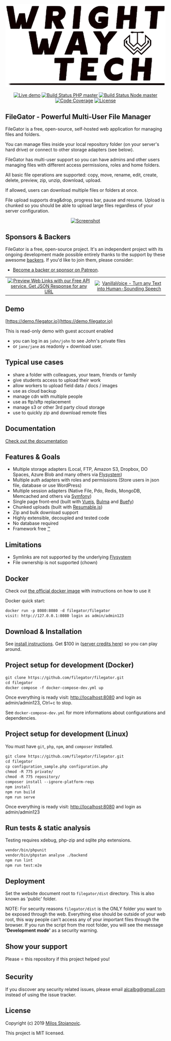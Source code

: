 <p align="center">
<img src="https://raw.githubusercontent.com/filegator/filegator/master/dist/img/logo.svg">
</p>

<p align="center">
<a href="https://demo.filegator.io"><img src="https://img.shields.io/badge/Live-Demo-brightgreen.svg?style=flat-square" alt="Live demo"></a>
<a href="https://github.com/filegator/filegator/actions"><img src="https://github.com/filegator/filegator/workflows/PHP/badge.svg?branch=master" alt="Build Status PHP master"></a>
  <a href="https://github.com/filegator/filegator/actions"><img src="https://github.com/filegator/filegator/workflows/Node/badge.svg?branch=master" alt="Build Status Node master"></a>
<a href="https://codecov.io/gh/filegator/filegator"><img src="https://codecov.io/gh/filegator/filegator/branch/master/graph/badge.svg" alt="Code Coverage"></a>
<a href="https://opensource.org/licenses/MIT"><img src="https://img.shields.io/badge/License-MIT-green.svg" alt="License"></a>
  </p>


## FileGator - Powerful Multi-User File Manager

FileGator is a free, open-source, self-hosted web application for managing files and folders.

You can manage files inside your local repository folder (on your server's hard drive) or connect to other storage adapters (see below).

FileGator has multi-user support so you can have admins and other users managing files with different access permissions, roles and home folders.

All basic file operations are supported: copy, move, rename, edit, create, delete, preview, zip, unzip, download, upload.

If allowed, users can download multiple files or folders at once.

File upload supports drag&drop, progress bar, pause and resume. Upload is chunked so you should be able to upload large files regardless of your server configuration.

<p align="center">
<a href="https://demo.filegator.io"><img src="https://filegator.io/img/animated.gif" alt="Screenshot"></a>
</p>


## Sponsors & Backers
FileGator is a free, open-source project. It's an independent project with its ongoing development made possible entirely thanks to the support by these awesome [backers](https://github.com/filegator/filegator/blob/master/BACKERS.md). If you'd like to join them, please consider:

- [Become a backer or sponsor on Patreon](https://www.patreon.com/alcalbg).

<table align="center">
  <tbody>
    <tr>
      <td align="center" valign="middle">
        <a href="https://www.linkpreview.net/?utm_campaign=Sponsored%20GitHub%20FileGator" target="_blank">
          <img title="Preview Web Links with our Free API service. Get JSON Response for any URL" width="200px" src="https://www.linkpreview.net/images/logo-dark.png">
        </a>
      </td>
      <td align="center" valign="middle">
        <a href="https://www.vanillavoice.com/?utm_campaign=Sponsored%20GitHub%20FileGator" target="_blank">
          <img title="VanillaVoice - Turn any Text into Human-Sounding Speech" width="200px" src="https://www.vanillavoice.com/logo.svg">
        </a>
      </td>
    </tr>
  </tbody>
</table>

## Demo
[https://demo.filegator.io](https://demo.filegator.io)

This is read-only demo with guest account enabled
- you can log in as `john/john` to see John's private files
- or `jane/jane` as readonly + download user.


## Typical use cases
- share a folder with colleagues, your team, friends or family
- give students access to upload their work
- allow workers to upload field data / docs / images
- use as cloud backup
- manage cdn with multiple people
- use as ftp/sftp replacement
- manage s3 or other 3rd party cloud storage
- use to quickly zip and download remote files


## Documentation
[Check out the documentation](https://docs.filegator.io/)


## Features & Goals
- Multiple storage adapters (Local, FTP, Amazon S3, Dropbox, DO Spaces, Azure Blob and many others via [Flysystem](https://github.com/thephpleague/flysystem))
- Multiple auth adapters with roles and permissions (Store users in json file, database or use WordPress)
- Multiple session adapters (Native File, Pdo, Redis, MongoDB, Memcached and others via [Symfony](https://github.com/symfony/symfony/tree/4.4/src/Symfony/Component/HttpFoundation/Session/Storage/Handler))
- Single page front-end (built with [Vuejs](https://github.com/vuejs/vue), [Bulma](https://github.com/jgthms/bulma) and [Buefy](https://github.com/buefy/buefy))
- Chunked uploads (built with [Resumable.js](https://github.com/23/resumable.js))
- Zip and bulk download support
- Highly extensible, decoupled and tested code
- No database required
- Framework free [™](https://www.youtube.com/watch?v=L5jI9I03q8E)

## Limitations
- Symlinks are not supported by the underlying [Flysystem](https://flysystem.thephpleague.com/v1/docs/adapter/local/)
- File ownership is not supported (chown)

## Docker
Check out [the official docker image](https://hub.docker.com/r/filegator/filegator) with instructions on how to use it

Docker quick start:
```
docker run -p 8080:8080 -d filegator/filegator
visit: http://127.0.0.1:8080 login as admin/admin123
```

## Download & Installation
See [install instructions](https://docs.filegator.io/install.html). Get $100 in ([server credits here](https://m.do.co/c/93994ebda78d)) so you can play around.


## Project setup for development (Docker)

```
git clone https://github.com/filegator/filegator.git
cd filegator
docker compose -f docker-compose-dev.yml up
```
Once everything is ready visit: [http://localhost:8080](http://localhost:8080) and login as admin/admin123, Ctrl+c to stop.

See `docker-compose-dev.yml` for more informations about configurations and dependencies.

## Project setup for development (Linux)

You must have `git`, `php`, `npm`, and `composer` installed.

```
git clone https://github.com/filegator/filegator.git
cd filegator
cp configuration_sample.php configuration.php
chmod -R 775 private/
chmod -R 775 repository/
composer install --ignore-platform-reqs
npm install
npm run build
npm run serve
```
Once everything is ready visit: [http://localhost:8080](http://localhost:8080) and login as admin/admin123


## Run tests & static analysis

Testing requires xdebug, php-zip and sqlite php extensions.

```
vendor/bin/phpunit
vendor/bin/phpstan analyse ./backend
npm run lint
npm run test:e2e
```


## Deployment

Set the website document root to `filegator/dist` directory. This is also known as 'public' folder.

NOTE: For security reasons `filegator/dist` is the ONLY folder you want to be exposed through the web. Everything else should be outside of your web root, this way people can’t access any of your important files through the browser. If you run the script from the root folder, you will see the message **'Development mode'** as a security warning.

## Show your support

Please ⭐️ this repository if this project helped you!

## Security

If you discover any security related issues, please email alcalbg@gmail.com instead of using the issue tracker.

## License

Copyright (c) 2019 [Milos Stojanovic](https://github.com/alcalbg).

This project is MIT licensed.
